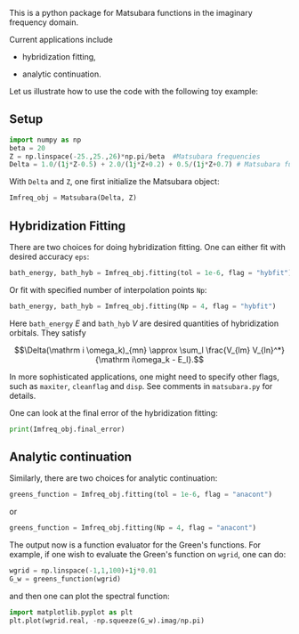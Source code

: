 This is a python package for Matsubara functions in the imaginary frequency domain. 

Current applications include

- hybridization fitting,

- analytic continuation.

Let us illustrate how to use the code with the following toy example:
## Setup
```python
import numpy as np
beta = 20
Z = np.linspace(-25.,25.,26)*np.pi/beta  #Matsubara frequencies
Delta = 1.0/(1j*Z-0.5) + 2.0/(1j*Z+0.2) + 0.5/(1j*Z+0.7) # Matsubara functions on these frequencies
```

With `Delta` and `Z`, one first initialize the Matsubara object:
```python
Imfreq_obj = Matsubara(Delta, Z)
```

## Hybridization Fitting
There are two choices for doing hybridization fitting. One can either fit with desired accuracy `eps`:
```python
bath_energy, bath_hyb = Imfreq_obj.fitting(tol = 1e-6, flag = "hybfit")
```
Or fit with specified number of interpolation points `Np`:
```python
bath_energy, bath_hyb = Imfreq_obj.fitting(Np = 4, flag = "hybfit")
```
Here `bath_energy` $E$ and `bath_hyb` $V$ are desired quantities of hybridization orbitals. They satisfy

```math
\Delta(\mathrm i \omega_k)_{mn} \approx \sum_l \frac{V_{lm} V_{ln}^*}{\mathrm i\omega_k - E_l}.
```

In more sophisticated applications, one might need to specify other flags, such as `maxiter`, `cleanflag` and `disp`. See comments in `matsubara.py` for details.

One can look at the final error of the hybridization fitting:

```python
print(Imfreq_obj.final_error)
```

## Analytic continuation

Similarly, there are two choices for analytic continuation:

```python
greens_function = Imfreq_obj.fitting(tol = 1e-6, flag = "anacont")
```

or

```python
greens_function = Imfreq_obj.fitting(Np = 4, flag = "anacont")
```

The output now is a function evaluator for the Green's functions. For example, if one wish to evaluate the Green's function on `wgrid`, one can do:

```python
wgrid = np.linspace(-1,1,100)+1j*0.01
G_w = greens_function(wgrid)
```
and then one can plot the spectral function:
```python
import matplotlib.pyplot as plt
plt.plot(wgrid.real, -np.squeeze(G_w).imag/np.pi)
```
